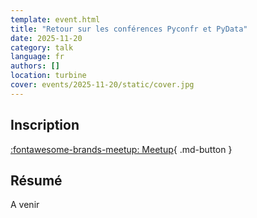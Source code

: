 ```yaml
---
template: event.html
title: "Retour sur les conférences Pyconfr et PyData"
date: 2025-11-20
category: talk
language: fr
authors: []
location: turbine
cover: events/2025-11-20/static/cover.jpg
---
```


## Inscription

[:fontawesome-brands-meetup: Meetup](https://www.meetup.com/groupe-dutilisateurs-python-grenoble/events/311152016/){ .md-button }

## Résumé

A venir

